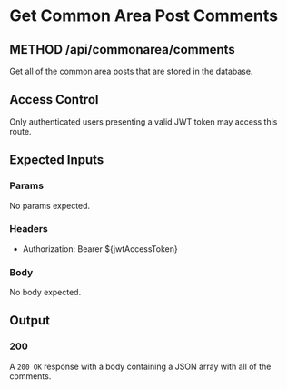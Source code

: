 # Get Common Area Post Comments

## METHOD /api/commonarea/comments

Get all of the common area posts that are stored in the database.

## Access Control

Only authenticated users presenting a valid JWT token may access this route.

## Expected Inputs

### Params

No params expected.

### Headers

- Authorization: Bearer ${jwtAccessToken}

### Body

No body expected.

## Output

### 200

A `200 OK` response with a body containing a JSON array with all of the comments.

